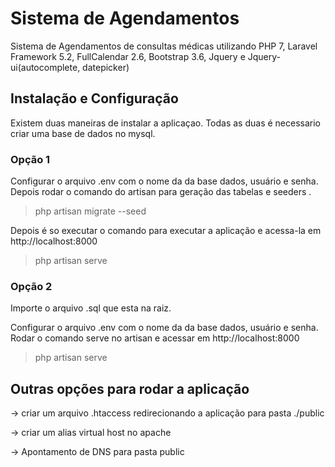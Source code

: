 # Sistema de Agendamentos


Sistema de Agendamentos de consultas médicas utilizando PHP 7, Laravel Framework 5.2, FullCalendar 2.6, Bootstrap 3.6, Jquery e
Jquery-ui(autocomplete, datepicker)


## Instalação e Configuração

Existem duas maneiras de instalar a aplicaçao. Todas as duas é necessario criar uma base de dados no mysql.

### Opção 1
Configurar o arquivo .env com o nome da da base dados, usuário e senha. Depois rodar o comando do artisan para geração das tabelas e seeders .

> php artisan migrate --seed

Depois é so executar o comando para executar a aplicação e acessa-la em http://localhost:8000

> php artisan serve

### Opção 2

Importe o arquivo .sql que esta na raiz.

Configurar o arquivo .env com o nome da da base dados, usuário e senha. Rodar o comando serve no artisan  e acessar em http://localhost:8000

>php artisan serve

## Outras opções para rodar a aplicação

-> criar um arquivo .htaccess redirecionando a aplicação para pasta ./public

-> criar um alias virtual host no apache

-> Apontamento de DNS para pasta public
